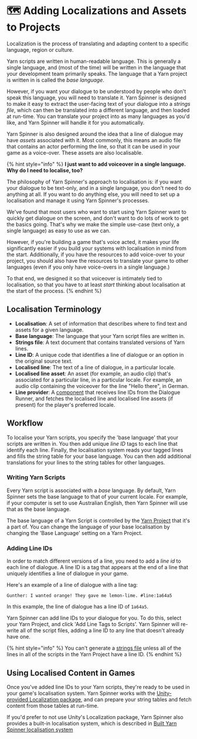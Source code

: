 # 🗺 Adding Localizations and Assets to Projects

Localization is the process of translating and adapting content to a specific language, region or culture.

Yarn scripts are written in human-readable language. This is generally a single language, and (most of the time) will be written in the language that your development team primarily speaks. The language that a Yarn project is written in is called the _base language_.

However, if you want your dialogue to be understood by people who don't speak this language, you will need to translate it. Yarn Spinner is designed to make it easy to extract the user-facing text of your dialogue into a _strings file_, which can then be translated into a different language, and then loaded at run-time. You can translate your project into as many languages as you'd like, and Yarn Spinner will handle it for you automatically.

Yarn Spinner is also designed around the idea that a line of dialogue may have _assets_ associated with it. Most commonly, this means an audio file that contains an actor performing the line, so that it can be used in your game as a voice-over. These assets are also localisable.

{% hint style="info" %}
**I just want to add voiceover in a single language. Why do I need to localise, too?**

The philosophy of Yarn Spinner's approach to localisation is: if you want your dialogue to be text-only, and in a single language, you don't need to do anything at all. If you want to do anything else, you will need to set up a localisation and manage it using Yarn Spinner's processes.

We've found that most users who want to start using Yarn Spinner want to quickly get dialogue on the screen, and don't want to do lots of work to get the basics going. That's why we make the simple use-case (text only, a single language) as easy to use as we can.

However, if you're building a game that's voice acted, it makes your life significantly easier if you build your systems with localisation in mind from the start. Additionally, if you have the resources to add voice-over to your project, you should also have the resources to translate your game to other languages (even if you only have voice-overs in a single language.)

To that end, we designed it so that voiceover is intimately tied to localisation, so that you have to at least _start_ thinking about localisation at the start of the process.
{% endhint %}

## Localisation Terminology

* **Localisation**: A set of information that describes where to find text and assets for a given language.
* **Base language**: The language that your Yarn script files are written in.
* **Strings file**: A text document that contains translated versions of Yarn lines.
* **Line ID**: A unique code that identifies a line of dialogue or an option in the original source text.
* **Localised line**: The text of a line of dialogue, in a particular locale.
* **Localised line asset**: An asset (for example, an audio clip) that's associated for a particular line, in a particular locale. For example, an audio clip containing the voiceover for the line "Hello there", in German.
* **Line provider**: A [component](../components/line-provider/) that receives line IDs from the Dialogue Runner, and fetches the localised line and localised line assets (if present) for the player's preferred locale.

## Workflow

To localise your Yarn scripts, you specify the 'base language' that your scripts are written in. You then add unique _line ID_ tags to each line that identify each line. Finally, the localisation system reads your tagged lines and fills the string table for your base language. You can then add additional translations for your lines to the string tables for other languages.

### Writing Yarn Scripts

Every Yarn script is associated with a _base_ language. By default, Yarn Spinner sets the base language to that of your current locale. For example, if your computer is set to use Australian English, then Yarn Spinner will use that as the base language.

The base language of a Yarn Script is controlled by the [Yarn Project](../yarn-projects.md) that it's a part of. You can change the language of your base localisation by changing the 'Base Language' setting on a Yarn Project.

### Adding Line IDs

In order to match different versions of a line, you need to add a _line id_ to each line of dialogue. A line ID is a tag that appears at the end of a line that uniquely identifies a line of dialogue in your game.

Here's an example of a line of dialogue with a line tag:

```
Gunther: I wanted orange! They gave me lemon-lime. #line:1a64a5
```

In this example, the line of dialogue has a line ID of `1a64a5`.

Yarn Spinner can add line IDs to your dialogue for you. To do this, select your Yarn Project, and click 'Add Line Tags to Scripts'. Yarn Spinner will re-write all of the script files, adding a line ID to any line that doesn't already have one.

{% hint style="info" %}
You can't generate a [strings file](./inbuilt-localisation.md#creating-a-translation) unless all of the lines in all of the scripts in the Yarn Project have a line ID.
{% endhint %}

## Using Localised Content in Games

Once you've added line IDs to your Yarn scripts, they're ready to be used in your game's localisation system. Yarn Spinner works with the [Unity-provided Localization package](unity-localization.md), and can prepare your string tables and fetch content from those tables at run-time.

If you'd prefer to not use Unity's Localization package, Yarn Spinner also provides a built-in localisation system, which is described in [Built Yarn Spinner localisation system](./inbuilt-localisation.md)

<!-- 

It's at this point in our story along comes a spider.
And the spider offers you a choice: use the [in-built Yarn Spinner localisation system](./inbuilt-localisation.md) or the [Unity Localization package](./unity-localization.md).

## Space Sample

In the Space sample we have two versions of the same scene, one that uses the built-in localisation system and one that uses Unity Localization.
Each scene is standalone and other than reusing scripts and assets is independant of the other.
Both functions identically to the other, and the changes are entirely in line provider and the configuration of the project.

The first, `Space-InbuiltLocalisation`, uses the in-built localisation system.
This means it uses the `TextLineProvider` and the project has `Use Unity Localisation` field set to false.
The second, `Space-UnityLocalization`, uses the Unity Localization package.
This means it uses the `UnityLocalizedLineProvider` and the project has `Use Unity Localisation` field set to true and the string table connected up to the project.
Both versions of the scene have both an English and German version of the dialogue configured and can be changed as needed.

-->